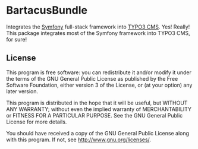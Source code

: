 BartacusBundle
==============

Integrates the [Symfony][1] full-stack framework into [TYPO3 CMS][2].
Yes! Really! This package integrates most of the Symfony framework
into TYPO3 CMS, for sure!

License
-------

This program is free software: you can redistribute it and/or modify
it under the terms of the GNU General Public License as published by
the Free Software Foundation, either version 3 of the License, or
(at your option) any later version.

This program is distributed in the hope that it will be useful,
but WITHOUT ANY WARRANTY; without even the implied warranty of
MERCHANTABILITY or FITNESS FOR A PARTICULAR PURPOSE.  See the
GNU General Public License for more details.

You should have received a copy of the GNU General Public License
along with this program.  If not, see <http://www.gnu.org/licenses/>.

[1]: http://symfony.com
[2]: http://typo3.org
